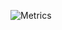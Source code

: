 ![Metrics](https://metrics.lecoq.io/s-tyda?template=classic&isocalendar=1&languages=1&followup=1&lines=1&activity=1&isocalendar.duration=half-year&languages.limit=8&languages.colors=github&languages.threshold=0%25&activity.limit=5&activity.days=14&activity.filter=all&activity.visibility=all&activity.timestamps=true&config.timezone=Europe%2FWarsaw)
